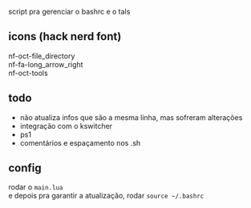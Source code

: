 script pra gerenciar o bashrc e o tals

## icons (hack nerd font)
nf-oct-file_directory  
nf-fa-long_arrow_right  
nf-oct-tools  

## todo
- não atualiza infos que são a mesma linha, mas sofreram alterações  
- integração com o kswitcher  
- ps1  
- comentários e espaçamento nos .sh  

## config
rodar o `main.lua`  
e depois pra garantir a atualização, rodar `source ~/.bashrc`